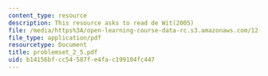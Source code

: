 ```yaml
---
content_type: resource
description: This resource asks to read de Wit(2005)
file: /media/https%3A/open-learning-course-data-rc.s3.amazonaws.com/12-102-environmental-earth-science-fall-2005/b14156bfcc54587fe4fac199104fc447_problemset_2_5.pdf
file_type: application/pdf
resourcetype: Document
title: problemset_2_5.pdf
uid: b14156bf-cc54-587f-e4fa-c199104fc447
---
```

